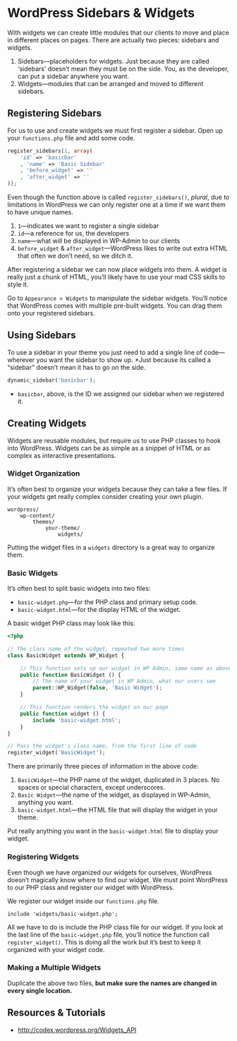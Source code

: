 # WordPress Sidebars & Widgets

With widgets we can create little modules that our clients to move and place in different places on pages. There are actually two pieces: sidebars and widgets.

1. Sidebars—placeholders for widgets. Just because they are called ‘sidebars’ doesn’t mean they must be on the side. You, as the developer, can put a sidebar anywhere you want.
2. Widgets—modules that can be arranged and moved to different sidebars.

## Registering Sidebars

For us to use and create widgets we must first register a sidebar. Open up your `functions.php` file and add some code.

```php
register_sidebars(1, array(
	'id' => 'basicbar'
	, 'name' => 'Basic Sidebar'
	, 'before_widget' => ''
	, 'after_widget' => ''
));
```

Even though the function above is called `register_sidebars()`, *plural*, due to limitations in WordPress we can only register one at a time if we want them to have unique names.

1. `1`—indicates we want to register a single sidebar
2. `id`—a reference for us, the developers
3. `name`—what will be displayed in WP-Admin to our clients
4. `before_widget` & `after_widget`—WordPress likes to write out extra HTML that often we don’t need, so we ditch it.

After registering a sidebar we can now place widgets into them. A widget is really just a chunk of HTML, you’ll likely have to use your mad CSS skills to style it.

Go to `Appearance > Widgets` to manipulate the sidebar widgets. You’ll notice that WordPress comes with multiple pre-built widgets. You can drag them onto your registered sidebars.

## Using Sidebars

To use a sidebar in your theme you just need to add a single line of code—wherever you want the sidebar to show up. *Just because its called a “sidebar” doesn’t mean it has to go on the side.

```php
dynamic_sidebar('basicbar');
```

- `basicbar`, above, is the ID we assigned our sidebar when we registered it.

## Creating Widgets

Widgets are reusable modules, but require us to use PHP classes to hook into WordPress. Widgets can be as simple as a snippet of HTML or as complex as interactive presentations.

### Widget Organization

It’s often best to organize your widgets because they can take a few files. If your widgets get really complex consider creating your own plugin.

	wordpress/
		wp-content/
			themes/
				your-theme/
					widgets/

Putting the widget files in a `widgets` directory is a great way to organize them.

### Basic Widgets

It’s often best to split basic widgets into two files:

- `basic-widget.php`—for the PHP class and primary setup code.
- `basic-widget.html`—for the display HTML of the widget.

A basic widget PHP class may look like this:

```php
<?php

// The class name of the widget, repeated two more times
class BasicWidget extends WP_Widget {

	// This function sets up our widget in WP Admin, same name as above
	public function BasicWidget () {
		// The name of your widget in WP Admin, what our users see
		parent::WP_Widget(false, 'Basic Widget');
	}

	// This function renders the widget on our page
	public function widget () {
		include 'basic-widget.html';
	}
}

// Pass the widget's class name, from the first line of code
register_widget('BasicWidget');
```

There are primarily three pieces of information in the above code:

1. `BasicWidget`—the PHP name of the widget, duplicated in 3 places. No spaces or special characters, except underscores.
2. `Basic Widget`—the name of the widget, as displayed in WP-Admin, anything you want.
3. `basic-widget.html`—the HTML file that will display the widget in your theme.

Put really anything you want in the `basic-widget.html` file to display your widget.

### Registering Widgets

Even though we have organized our widgets for ourselves, WordPress doesn’t magically know where to find our widget. We must point WordPress to our PHP class and register our widget with WordPress.

We register our widget inside our `functions.php` file.

	include 'widgets/basic-widget.php';

All we have to do is include the PHP class file for our widget. If you look at the last line of the `basic-widget.php` file, you’ll notice the function call `register_widget()`. This is doing all the work but it’s best to keep it organized with your widget code.

### Making a Multiple Widgets

Duplicate the above two files, **but make sure the names are changed in every single location.**

## Resources & Tutorials

- <http://codex.wordpress.org/Widgets_API>
